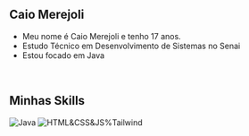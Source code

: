 
 ## Caio Merejoli




-  Meu nome é Caio Merejoli e tenho 17 anos.
-  Estudo Técnico em Desenvolvimento de Sistemas no Senai
-  Estou focado em Java

<br/>

## Minhas Skills


![Java](https://skillicons.dev/icons?i=java&theme=light)
![HTML&CSS&JS%Tailwind](https://skillicons.dev/icons?i=html,css,js&theme=light)
